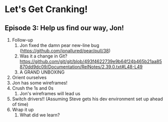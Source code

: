 # Let's Get Cranking!
## Episode 3: Help us find our way, Jon!

1. Follow-up
   1. Jon fixed the damn pear new-line bug (https://github.com/jonallured/pear/pull/38)
     1. Was it a change in Git? https://github.com/git/git/blob/493f4622739e9b64f24b465b21aa85870dd9dc09/Documentation/RelNotes/2.39.0.txt#L48-L49
   2. A GRAND UNBOXING
2. Orient ourselves
3. Jon has some wireframes!
4. Crush the 1s and 0s
   1. Jon's wireframes will lead us
5. Switch drivers!! (Assuming Steve gets his dev environment set up ahead of time)
6. Wrap it up
   1. What did we learn?

